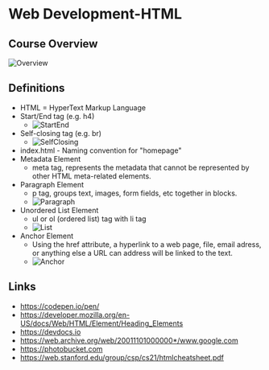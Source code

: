 # Web Development-HTML

## Course Overview

![Overview](https://user-images.githubusercontent.com/96752508/190517042-736c4610-c45d-4418-84d9-63e502c977f5.png)

## Definitions

- HTML = HyperText Markup Language
- Start/End tag (e.g. h4)
  - ![StartEnd](https://user-images.githubusercontent.com/96752508/191956996-38e32f24-5885-433e-8b9f-96b39dea8241.png)
- Self-closing tag (e.g. br)
  - ![SelfClosing](https://user-images.githubusercontent.com/96752508/191956902-9ff179ec-f865-4fcc-91bd-227ceaf8e291.png)
- index.html - Naming convention for "homepage"
- Metadata Element
  - meta tag, represents the metadata that cannot be represented by other HTML meta-related elements.
- Paragraph Element
  - p tag, groups text, images, form fields, etc together in blocks.
  - ![Paragraph](https://user-images.githubusercontent.com/96752508/191956354-0ac455ef-f7a4-423d-9006-8c6c8863ceb5.png)
- Unordered List Element
  - ul or ol (ordered list) tag with li tag
  - ![List](https://user-images.githubusercontent.com/96752508/191955772-9e9bcf25-8bc0-4377-b296-bd39b6f36132.png)
- Anchor Element
  - Using the href attribute, a hyperlink to a web page, file, email adress, or anything else a URL can address will be linked to the text.
  - ![Anchor](https://user-images.githubusercontent.com/96752508/192105635-26f04846-37df-4e91-8a86-d2c2d9e85ca3.png)

## Links

- https://codepen.io/pen/
- https://developer.mozilla.org/en-US/docs/Web/HTML/Element/Heading_Elements
- https://devdocs.io
- https://web.archive.org/web/20011101000000*/www.google.com
- https://photobucket.com
- https://web.stanford.edu/group/csp/cs21/htmlcheatsheet.pdf
